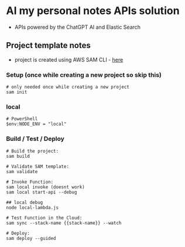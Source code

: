 # AI my personal notes APIs solution

- APIs powered by the ChatGPT AI and Elastic Search

## Project template notes

- project is created using AWS SAM CLI - [here](https://docs.aws.amazon.com/serverless-application-model/latest/developerguide/serverless-getting-started-hello-world.html)

### Setup (once while creating a new project so skip this)

```properties
# only needed once while creating a new project
sam init
```

### local

```properties
# PowerShell
$env:NODE_ENV = "local"
```

### Build / Test / Deploy

```properties
# Build the project:
sam build

# Validate SAM template:
sam validate

# Invoke Function:
sam local invoke (doesnt work)
sam local start-api --debug

## local debug
node local-lambda.js

# Test Function in the Cloud:
sam sync --stack-name {{stack-name}} --watch

# Deploy:
sam deploy --guided
```
